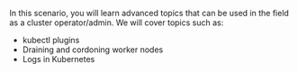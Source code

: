 In this scenario, you will learn advanced topics that can be used in the field as a cluster operator/admin. We will cover topics such as:

- kubectl plugins
- Draining and cordoning worker nodes
- Logs in Kubernetes
